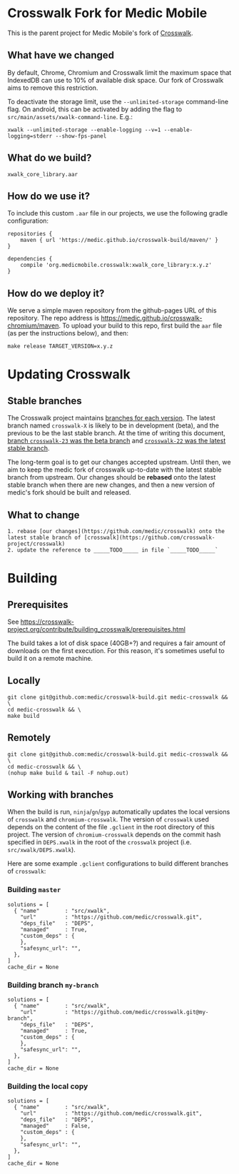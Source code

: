 # Crosswalk Fork for Medic Mobile

This is the parent project for Medic Mobile's fork of [Crosswalk](http://crosswalk-project.org/).

## What have we changed

By default, Chrome, Chromium and Crosswalk limit the maximum space that IndexedDB can use to 10% of available disk space.  Our fork of Crosswalk aims to remove this restriction.

To deactivate the storage limit, use the `--unlimited-storage` command-line flag.  On android, this can be activated by adding the flag to `src/main/assets/xwalk-command-line`.  E.g.:

	xwalk --unlimited-storage --enable-logging --v=1 --enable-logging=stderr --show-fps-panel

## What do we build?

	xwalk_core_library.aar

## How do we use it?

To include this custom `.aar` file in our projects, we use the following gradle configuration:

	repositories {
		maven { url 'https://medic.github.io/crosswalk-build/maven/' }
	}

	dependencies {
		compile 'org.medicmobile.crosswalk:xwalk_core_library:x.y.z'
	}

## How do we deploy it?

We serve a simple maven repository from the github-pages URL of this repository.  The repo address is https://medic.github.io/crosswalk-chromium/maven.  To upload your build to this repo, first build the `aar` file (as per the instructions below), and then:

	make release TARGET_VERSION=x.y.z


# Updating Crosswalk

## Stable branches

The Crosswalk project maintains [branches for each version](https://github.com/crosswalk-project/crosswalk/branches).  The latest branch named `crosswalk-X` is likely to be in development (beta), and the previous to be the last stable branch.  At the time of writing this document, [branch `crosswalk-23` was the beta branch](https://github.com/crosswalk-project/crosswalk/tree/crosswalk-23) and [`crosswalk-22` was the latest stable branch](https://github.com/crosswalk-project/crosswalk/tree/crosswalk-22).

The long-term goal is to get our changes accepted upstream.  Until then, we aim to keep the medic fork of crosswalk up-to-date with the latest stable branch from upstream.  Our changes should be **rebased** onto the latest stable branch when there are new changes, and then a new version of medic's fork should be built and released.

## What to change

	1. rebase [our changes](https://github.com/medic/crosswalk) onto the latest stable branch of [crosswalk](https://github.com/crosswalk-project/crosswalk)
	2. update the reference to _____TODO_____ in file `_____TODO_____`

# Building

## Prerequisites

See https://crosswalk-project.org/contribute/building_crosswalk/prerequisites.html


The build takes a lot of disk space (40GB+?) and requires a fair amount of downloads on the first execution.  For this reason, it's sometimes useful to build it on a remote machine.

## Locally

	git clone git@github.com:medic/crosswalk-build.git medic-crosswalk && \
	cd medic-crosswalk && \
	make build

## Remotely

	git clone git@github.com:medic/crosswalk-build.git medic-crosswalk && \
	cd medic-crosswalk && \
	(nohup make build & tail -F nohup.out)

## Working with branches

When the build is run, `ninja`/`gn`/`gyp` automatically updates the local versions of `crosswalk` and `chromium-crosswalk`.  The version of `crosswalk` used depends on the content of the file `.gclient` in the root directory of this project.  The version of `chromium-crosswalk` depends on the commit hash specified in `DEPS.xwalk` in the root of the `crosswalk` project (i.e. `src/xwalk/DEPS.xwalk`).

Here are some example `.gclient` configurations to build different branches of `crosswalk`:

### Building `master`

	solutions = [
	  { "name"        : "src/xwalk",
	    "url"         : "https://github.com/medic/crosswalk.git",
	    "deps_file"   : "DEPS",
	    "managed"     : True,
	    "custom_deps" : {
	    },
	    "safesync_url": "",
	  },
	]
	cache_dir = None

### Building branch `my-branch`

	solutions = [
	  { "name"        : "src/xwalk",
	    "url"         : "https://github.com/medic/crosswalk.git@my-branch",
	    "deps_file"   : "DEPS",
	    "managed"     : True,
	    "custom_deps" : {
	    },
	    "safesync_url": "",
	  },
	]
	cache_dir = None

### Building the local copy

	solutions = [
	  { "name"        : "src/xwalk",
	    "url"         : "https://github.com/medic/crosswalk.git",
	    "deps_file"   : "DEPS",
	    "managed"     : False,
	    "custom_deps" : {
	    },
	    "safesync_url": "",
	  },
	]
	cache_dir = None
